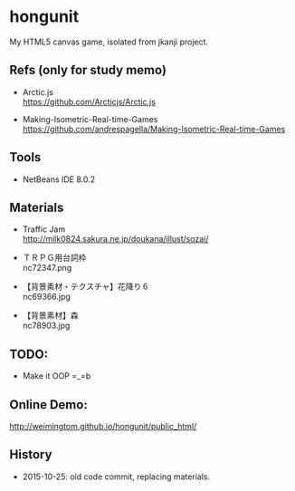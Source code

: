 # hongunit
My HTML5 canvas game, isolated from jkanji project.

## Refs (only for study memo)  
* Arctic.js  
https://github.com/Arcticjs/Arctic.js  

* Making-Isometric-Real-time-Games  
https://github.com/andrespagella/Making-Isometric-Real-time-Games  

## Tools  
* NetBeans IDE 8.0.2  

## Materials  
* Traffic Jam    
http://milk0824.sakura.ne.jp/doukana/illust/sozai/  

* ＴＲＰＧ用台詞枠  
nc72347.png  

* 【背景素材・テクスチャ】花降り６  
nc69366.jpg  

* 【背景素材】森  
nc78903.jpg  

## TODO:  
* Make it OOP =_=b  

## Online Demo:  
http://weimingtom.github.io/hongunit/public_html/  

## History  
* 2015-10-25: old code commit, replacing materials.  
